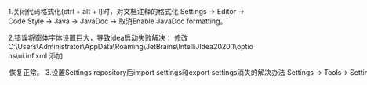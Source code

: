 1.关闭代码格式化(ctrl + alt + l)时，对文档注释的格式化
Settings -> Editor -> Code Style -> Java -> JavaDoc -> 取消Enable JavaDoc formatting。

2.错误将窗体字体设置巨大，导致idea启动失败解决：
修改
C:\Users\Administrator\AppData\Roaming\JetBrains\IntelliJIdea2020.1\options\ui.inf.xml
添加
<option name="FONT_SIZE" value="14" />
恢复正常。

3.设置Settings repository后import settings和export settings消失的解决办法
Settings -> Tools-> Settings Repository -> Delete